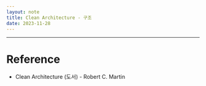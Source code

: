 ```yaml
---
layout: note
title: Clean Architecture - 구조
date: 2023-11-28
---
```









---




# Reference

- Clean Architecture (도서) - Robert C. Martin
